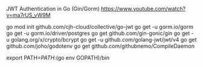 JWT Authentication in Go (Gin/Gorm)
https://www.youtube.com/watch?v=ma7rUS_vW9M

go mod init github.com/cjh-cloud/collective/go-jwt
go get -u gorm.io/gorm
go get -u gorm.io/driver/postgres
go get github.com/gin-gonic/gin
go get -u golang.org/x/crypto/bcrypt
go get -u github.com/golang-jwt/jwt/v4
go get github.com/joho/godotenv
go get github.com/githubnemo/CompileDaemon
<!-- go get -u golang.org/x/sys // Had to run this before install -->
export PATH=$PATH:$(go env GOPATH)/bin
